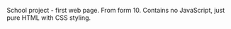 School project - first web page. From form 10. Contains no JavaScript, just pure HTML with CSS styling.
